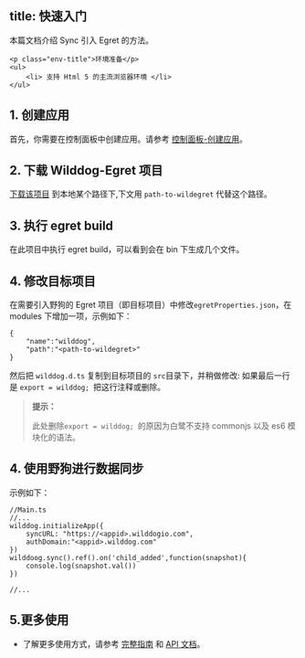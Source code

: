 
title: 快速入门
---

本篇文档介绍 Sync 引入 Egret 的方法。

<div class="env">

    <p class="env-title">环境准备</p>
    <ul>
        <li> 支持 Html 5 的主流浏览器环境 </li>
    </ul>
</div>

## 1. 创建应用

首先，你需要在控制面板中创建应用。请参考 [控制面板-创建应用](/console/creat.html)。

## 2. 下载 Wilddog-Egret 项目

[下载该项目](https://github.com/WildDogTeam/wilddog-egret/archive/master.zip) 到本地某个路径下,下文用 `path-to-wildegret` 代替这个路径。


## 3. 执行 egret build
在此项目中执行 egret build，可以看到会在 bin 下生成几个文件。


## 4. 修改目标项目
在需要引入野狗的 Egret 项目（即目标项目）中修改`egretProperties.json`，在 modules 下增加一项，示例如下：

```
{
    "name":"wilddog",
    "path":"<path-to-wildegret>"
}

```


然后把 `wilddog.d.ts` 复制到目标项目的 `src`目录下，并稍做修改: 如果最后一行是 `export = wilddog; `把这行注释或删除。

<blockquote class="notice">
  <p><strong>提示：</strong></p>

此处删除`export = wilddog; `的原因为白鹭不支持 commonjs 以及 es6 模块化的语法。

</blockquote>

## 4. 使用野狗进行数据同步
示例如下：

```
//Main.ts
//...
wilddog.initializeApp({
    syncURL: "https://<appid>.wilddogio.com",
    authDomain:"<appid>.wilddog.com"
})
wilddoog.sync().ref().on('child_added',function(snapshot){
    console.log(snapshot.val())
})

//...
```


## 5.更多使用

- 了解更多使用方式，请参考 [完整指南](/sync/Egret/guide/save-data.html) 和 [API 文档](/sync/Egret/api/App.html)。





　
